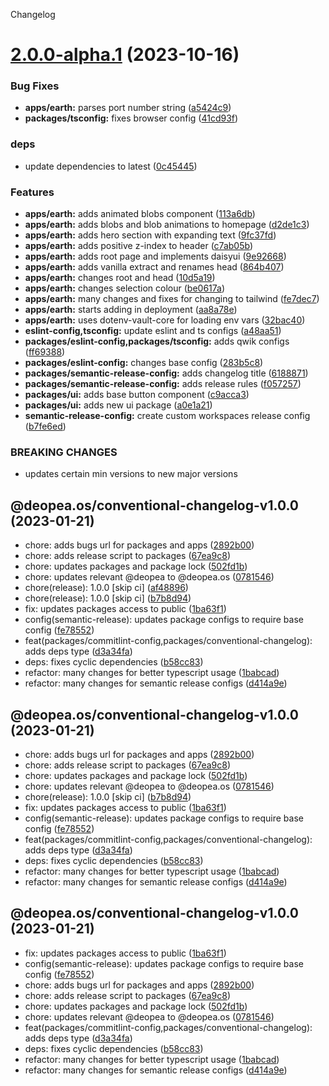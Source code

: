Changelog

# [2.0.0-alpha.1](https://github.com/deopea-os/earth/compare/@deopea.os/conventional-changelog-v1.0.0...@deopea.os/conventional-changelog-v2.0.0-alpha.1) (2023-10-16)


### Bug Fixes

* **apps/earth:** parses port number string ([a5424c9](https://github.com/deopea-os/earth/commit/a5424c9227211566fa18246f83fe93564062ad1d))
* **packages/tsconfig:** fixes browser config ([41cd93f](https://github.com/deopea-os/earth/commit/41cd93f8dd36fcc4f059cd3a0d4813ff501e6d7a))


### deps

* update dependencies to latest ([0c45445](https://github.com/deopea-os/earth/commit/0c45445de5945e3e6a84ed62487d7a054701687e))


### Features

* **apps/earth:** adds animated blobs component ([113a6db](https://github.com/deopea-os/earth/commit/113a6db1715f2ab81f5728a8cfa89d5b2ec82526))
* **apps/earth:** adds blobs and blob animations to homepage ([d2de1c3](https://github.com/deopea-os/earth/commit/d2de1c3e0131c698986c2690b72b5f44d927c7a7))
* **apps/earth:** adds hero section with expanding text ([9fc37fd](https://github.com/deopea-os/earth/commit/9fc37fdddcd65bcf85ef80c1af1d8c0a5c887ac5))
* **apps/earth:** adds positive z-index to header ([c7ab05b](https://github.com/deopea-os/earth/commit/c7ab05b8b17de63577d8f924e28227606bd3adef))
* **apps/earth:** adds root page and implements daisyui ([9e92668](https://github.com/deopea-os/earth/commit/9e9266834a1042c79f8065224dc4e2d9d72cfb90))
* **apps/earth:** adds vanilla extract and renames head ([864b407](https://github.com/deopea-os/earth/commit/864b40712fdaf8ce2aed1267686aeeedbcedbce2))
* **apps/earth:** changes root and head ([10d5a19](https://github.com/deopea-os/earth/commit/10d5a19d4dd537e93fc43e044bff5d96ec938b64))
* **apps/earth:** changes selection colour ([be0617a](https://github.com/deopea-os/earth/commit/be0617a1bd9838676c9907ab9135fc0411dd6723))
* **apps/earth:** many changes and fixes for changing to tailwind ([fe7dec7](https://github.com/deopea-os/earth/commit/fe7dec7d53c60ba5f559fa6731ce73f631dc99ce))
* **apps/earth:** starts adding in deployment ([aa8a78e](https://github.com/deopea-os/earth/commit/aa8a78e902152423ed670525d95bff5eb4f16237))
* **apps/earth:** uses dotenv-vault-core for loading env vars ([32bac40](https://github.com/deopea-os/earth/commit/32bac400b05556f85426d664948cc86c8eab3838))
* **eslint-config,tsconfig:** update eslint and ts configs ([a48aa51](https://github.com/deopea-os/earth/commit/a48aa51c07deafd80248ce7f3e2ba76fdb68c953))
* **packages/eslint-config,packages/tsconfig:** adds qwik configs ([ff69388](https://github.com/deopea-os/earth/commit/ff69388a2dcc6daf46c5229b51051b76628bddc7))
* **packages/eslint-config:** changes base config ([283b5c8](https://github.com/deopea-os/earth/commit/283b5c8585558c2a19305449b72fcbeae5434ff7))
* **packages/semantic-release-config:** adds changelog title ([6188871](https://github.com/deopea-os/earth/commit/61888719acd3055cb409d17a30ca1db15ddaa519))
* **packages/semantic-release-config:** adds release rules ([f057257](https://github.com/deopea-os/earth/commit/f0572570852d55c7232694c89e186c87ddae2835))
* **packages/ui:** adds base button component ([c9acca3](https://github.com/deopea-os/earth/commit/c9acca3a86123d2f8b03a760c5eb5c1e18086f25))
* **packages/ui:** adds new ui package ([a0e1a21](https://github.com/deopea-os/earth/commit/a0e1a21fe34b5c3983b22d0a1516167811e69476))
* **semantic-release-config:** create custom workspaces release config ([b7fe6ed](https://github.com/deopea-os/earth/commit/b7fe6ed5c126f998d6a44a6c0a6debe6976b460f))


### BREAKING CHANGES

* updates certain min versions to new major versions

## @deopea.os/conventional-changelog-v1.0.0 (2023-01-21)

* chore: adds bugs url for packages and apps ([2892b00](https://github.com/deopea-os/earth/commit/2892b00))
* chore: adds release script to packages ([67ea9c8](https://github.com/deopea-os/earth/commit/67ea9c8))
* chore: updates packages and package lock ([502fd1b](https://github.com/deopea-os/earth/commit/502fd1b))
* chore: updates relevant @deopea to @deopea.os ([0781546](https://github.com/deopea-os/earth/commit/0781546))
* chore(release): 1.0.0 [skip ci] ([af48896](https://github.com/deopea-os/earth/commit/af48896))
* chore(release): 1.0.0 [skip ci] ([b7b8d94](https://github.com/deopea-os/earth/commit/b7b8d94))
* fix: updates packages access to public ([1ba63f1](https://github.com/deopea-os/earth/commit/1ba63f1))
* config(semantic-release): updates package configs to require base config ([fe78552](https://github.com/deopea-os/earth/commit/fe78552))
* feat(packages/commitlint-config,packages/conventional-changelog): adds deps type ([d3a34fa](https://github.com/deopea-os/earth/commit/d3a34fa))
* deps: fixes cyclic dependencies ([b58cc83](https://github.com/deopea-os/earth/commit/b58cc83))
* refactor: many changes for better typescript usage ([1babcad](https://github.com/deopea-os/earth/commit/1babcad))
* refactor: many changes for semantic release configs ([d414a9e](https://github.com/deopea-os/earth/commit/d414a9e))

## @deopea.os/conventional-changelog-v1.0.0 (2023-01-21)

* chore: adds bugs url for packages and apps ([2892b00](https://github.com/deopea-os/earth/commit/2892b00))
* chore: adds release script to packages ([67ea9c8](https://github.com/deopea-os/earth/commit/67ea9c8))
* chore: updates packages and package lock ([502fd1b](https://github.com/deopea-os/earth/commit/502fd1b))
* chore: updates relevant @deopea to @deopea.os ([0781546](https://github.com/deopea-os/earth/commit/0781546))
* chore(release): 1.0.0 [skip ci] ([b7b8d94](https://github.com/deopea-os/earth/commit/b7b8d94))
* fix: updates packages access to public ([1ba63f1](https://github.com/deopea-os/earth/commit/1ba63f1))
* config(semantic-release): updates package configs to require base config ([fe78552](https://github.com/deopea-os/earth/commit/fe78552))
* feat(packages/commitlint-config,packages/conventional-changelog): adds deps type ([d3a34fa](https://github.com/deopea-os/earth/commit/d3a34fa))
* deps: fixes cyclic dependencies ([b58cc83](https://github.com/deopea-os/earth/commit/b58cc83))
* refactor: many changes for better typescript usage ([1babcad](https://github.com/deopea-os/earth/commit/1babcad))
* refactor: many changes for semantic release configs ([d414a9e](https://github.com/deopea-os/earth/commit/d414a9e))

## @deopea.os/conventional-changelog-v1.0.0 (2023-01-21)

* fix: updates packages access to public ([1ba63f1](https://github.com/deopea-os/earth/commit/1ba63f1))
* config(semantic-release): updates package configs to require base config ([fe78552](https://github.com/deopea-os/earth/commit/fe78552))
* chore: adds bugs url for packages and apps ([2892b00](https://github.com/deopea-os/earth/commit/2892b00))
* chore: adds release script to packages ([67ea9c8](https://github.com/deopea-os/earth/commit/67ea9c8))
* chore: updates packages and package lock ([502fd1b](https://github.com/deopea-os/earth/commit/502fd1b))
* chore: updates relevant @deopea to @deopea.os ([0781546](https://github.com/deopea-os/earth/commit/0781546))
* feat(packages/commitlint-config,packages/conventional-changelog): adds deps type ([d3a34fa](https://github.com/deopea-os/earth/commit/d3a34fa))
* deps: fixes cyclic dependencies ([b58cc83](https://github.com/deopea-os/earth/commit/b58cc83))
* refactor: many changes for better typescript usage ([1babcad](https://github.com/deopea-os/earth/commit/1babcad))
* refactor: many changes for semantic release configs ([d414a9e](https://github.com/deopea-os/earth/commit/d414a9e))
